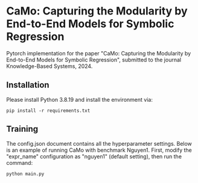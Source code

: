 # CaMo: Capturing the Modularity by End-to-End Models for Symbolic Regression

Pytorch implementation for the paper "CaMo: Capturing the Modularity by End-to-End Models for Symbolic Regression", submitted to the journal Knowledge-Based Systems, 2024.

## Installation
Please install Python 3.8.19 and install the environment via:
```
pip install -r requirements.txt
```

## Training
The config.json document contains all the hyperparameter settings.
Below is an example of running CaMo with benchmark Nguyen1.
First, modify the "expr_name" configuration as "nguyen1" (default setting), then run the command:
```
python main.py
```
